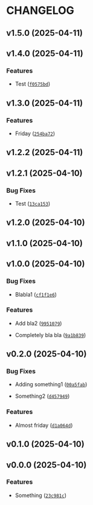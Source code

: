 # CHANGELOG


## v1.5.0 (2025-04-11)


## v1.4.0 (2025-04-11)

### Features

- Test
  ([`f0575bd`](https://github.com/simonliska/py-semantic/commit/f0575bddad69d0fac249eac8e3a693643c07b8e7))


## v1.3.0 (2025-04-11)

### Features

- Friday
  ([`254ba72`](https://github.com/simonliska/py-semantic/commit/254ba72bd7c319ccd1abf57da4c40d2aa1b720bb))


## v1.2.2 (2025-04-11)


## v1.2.1 (2025-04-10)

### Bug Fixes

- Test
  ([`13ca153`](https://github.com/simonliska/py-semantic/commit/13ca153112e9a943151c474e7548a49c29445b1d))


## v1.2.0 (2025-04-10)


## v1.1.0 (2025-04-10)


## v1.0.0 (2025-04-10)

### Bug Fixes

- Blabla1
  ([`cf1f1e6`](https://github.com/simonliska/py-semantic/commit/cf1f1e6619454f81e48d2e55268e8e1ec59b0554))

### Features

- Add bla2
  ([`9951079`](https://github.com/simonliska/py-semantic/commit/9951079bd7e5176f80dc0cb4b70118901684f871))

- Completely bla bla
  ([`9a1b839`](https://github.com/simonliska/py-semantic/commit/9a1b839a14e85d2a71310f27ee815ed5a8e1b5a9))


## v0.2.0 (2025-04-10)

### Bug Fixes

- Adding something1
  ([`00a5fab`](https://github.com/simonliska/py-semantic/commit/00a5fabed1c7a76bbbd0145e19f01b14dd56660a))

- Something2
  ([`d457949`](https://github.com/simonliska/py-semantic/commit/d457949b90b14080ffb75ca6cb37722bfb0ff514))

### Features

- Almost friday
  ([`d1a064d`](https://github.com/simonliska/py-semantic/commit/d1a064d77af2032fdf88d7c90b705b5aed8925b4))


## v0.1.0 (2025-04-10)


## v0.0.0 (2025-04-10)

### Features

- Something
  ([`23c981c`](https://github.com/simonliska/py-semantic/commit/23c981c874b5d1d2b1604a97ff781da23aae9274))
